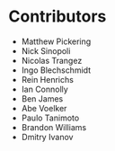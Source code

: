 Contributors
============

* Matthew Pickering
* Nick Sinopoli
* Nicolas Trangez
* Ingo Blechschmidt
* Rein Henrichs
* Ian Connolly
* Ben James
* Abe Voelker
* Paulo Tanimoto
* Brandon Williams
* Dmitry Ivanov
